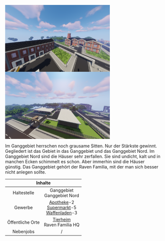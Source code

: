 
<img align="left" width="340" eight="340" src="../../../assets/image/gebiete/Ganggebiet1.png"> <img align="center" width="340" eight="340" src="../../../assets/image/gebiete/Ganggebiet2.png">


Im Ganggebiet herrschen noch grausame Sitten. Nur der Stärkste gewinnt. Gegliedert ist das Gebiet in das Ganggebiet und das Ganggebiet Nord. Im Ganggebiet Nord sind die Häuser sehr zerfallen. Sie sind undicht, kalt und in manchen Ecken schimmelt es schon. Aber immerhin sind die Häuser günstig. Das Ganggebiet gehört der Raven Familia, mit der man sich besser nicht anlegen sollte.

<table>
  <thead>
    <tr>
      <th colspan=2 align="center">Inhalte</th>
    </tr>
  </thead>
  <tbody>
    <tr>
      <td align="center">Haltestelle</td>
      <td align="center">Ganggebiet <br> Ganggebiet Nord</td>
    </tr>
    <tr>
      <td align="center">Gewerbe</td>
      <td align="center"><a href="../../biz/apotheke.md">Apotheke</a>-2 <br> <a href="../../biz/supermarkt.md">Supermarkt</a>-5 <br> <a href="../../biz/waffenladen.md">Waffenladen</a>-3</td>
    </tr>
    <tr>
      <td align="center">Öffentliche Orte</td>
      <td align="center"><a href="../../gebäude/tierheim.md">Tierheim</a> <br> Raven Familia HQ</td>
    </tr>
    <tr>
      <td align="center">Nebenjobs</td>
      <td align="center">/</td>
    </tr>
  </tbody>
</table> 
